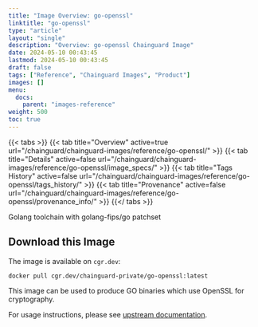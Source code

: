 ```yaml
---
title: "Image Overview: go-openssl"
linktitle: "go-openssl"
type: "article"
layout: "single"
description: "Overview: go-openssl Chainguard Image"
date: 2024-05-10 00:43:45
lastmod: 2024-05-10 00:43:45
draft: false
tags: ["Reference", "Chainguard Images", "Product"]
images: []
menu: 
  docs: 
    parent: "images-reference"
weight: 500
toc: true
---
```


{{< tabs >}}
{{< tab title="Overview" active=true url="/chainguard/chainguard-images/reference/go-openssl/" >}}
{{< tab title="Details" active=false url="/chainguard/chainguard-images/reference/go-openssl/image_specs/" >}}
{{< tab title="Tags History" active=false url="/chainguard/chainguard-images/reference/go-openssl/tags_history/" >}}
{{< tab title="Provenance" active=false url="/chainguard/chainguard-images/reference/go-openssl/provenance_info/" >}}
{{</ tabs >}}



<!--overview:start-->
Golang toolchain with golang-fips/go patchset
<!--overview:end-->

## Download this Image

The image is available on `cgr.dev`:

```
docker pull cgr.dev/chainguard-private/go-openssl:latest
```


<!--body:start-->

This image can be used to produce GO binaries which use OpenSSL for cryptography.

For usage instructions, please see [upstream documentation](https://github.com/golang-fips/go/blob/main/README.md).
<!--body:end-->

